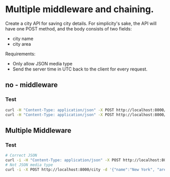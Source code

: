 # Multiple middleware and chaining.

Create a city API for saving city details. For simplicity's sake, the API will have one POST method, and the body consists of two fields: 
* city name 
* city area

Requirements: 
* Only allow JSON media type
* Send the server time in UTC back to the client for every request. 

## no - middleware

### Test

```bash
curl -H "Content-Type: application/json" -X POST http://localhost:8000/city -d '{"name":"New York", "area":304}'
curl -H "Content-Type: application/json" -X POST http://localhost:8000/city -d '{"name":"Boston", "area":89}'
```

## Multiple Middleware

### Test

```bash
# Correct JSON
curl -i -H "Content-Type: application/json" -X POST http://localhost:8000/city -d '{"name":"Boston", "area":89}'
# Not JSON media type
curl -i -X POST http://localhost:8000/city -d '{"name":"New York", "area":304}' 
```
